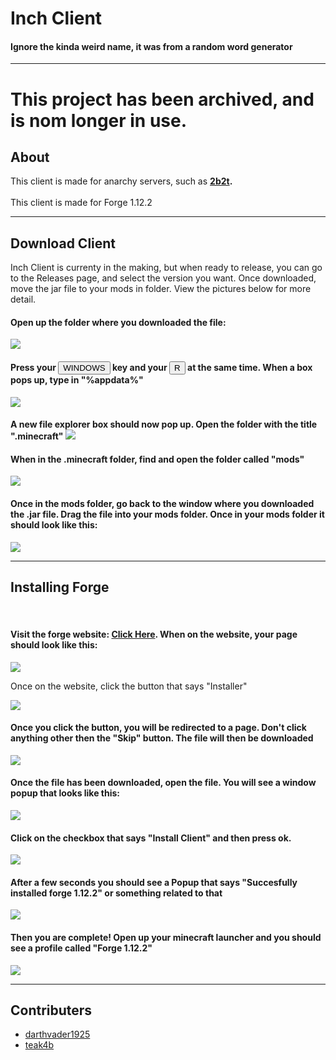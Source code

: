 <b><h1>Inch Client</h1></b>
  <h4>Ignore the kinda weird name, it was from a random word generator</h4>
<hr>
  

  # This project has been archived, and is nom longer in use.

  <h2>About</h2>
<p>This client is made for anarchy servers, such as <b><a href="http://en.wikipedia.org/wiki/2b2t" target="_blank">2b2t</a>.</b><br>
  <br>
This client is made for Forge 1.12.2
</p>
<hr>

<h2>Download Client</h2>
<p>Inch Client is currenty in the making, but when ready to release, you can go to the Releases page, and select the version you want. Once downloaded, move the jar file to your mods in folder. View the pictures below for more detail.</p>

<h4>Open up the folder where you downloaded the file:</h4>
<img src="Steps/stepone.png">
<h4>Press your <button>WINDOWS</button> key and your <button>R</button> at the same time. When a box pops up, type in "%appdata%"</h4>
<img src="Steps/steptwo.png">
<h4>A new file explorer box should now pop up. Open the folder with the title ".minecraft"
  <img src="Steps/step3.png">
  <h4>When in the .minecraft folder, find and open the folder called "mods"</h4>
  <img src="Steps/step4.png">
  <h4>Once in the mods folder, go back to the window where you downloaded the .jar file. Drag the file into your mods folder. Once in your mods folder it should look like this:</h4>
  <img src="Steps/step5.png">
  <hr>
  <h2><b>Installing Forge</b></h2>
  <br>
  <h4>Visit the forge website: <a href="http://files.minecraftforge.net/maven/net/minecraftforge/forge/index_1.12.2.html" target=_blank">Click Here</a>. When on the website, your page should look like this:</h4>
    <img src="Steps/step6.png">
    <p>Once on the website, click the button that says "Installer"</p>
    <img src="Steps/step7.png">
    <h4>Once you click the button, you will be redirected to a page. Don't click anything other then the "Skip" button. The file will then be downloaded</h4>
    <img src="Steps/step8.png">
    <h4>Once the file has been downloaded, open the file. You will see a window popup that looks like this:</h4>
    <img src="Steps/step9.png">
    <h4>Click on the checkbox that says "Install Client" and then press ok.</h4>
    <img src="Steps/step10.png">
    <h4>After a few seconds you should see a Popup that says "Succesfully installed forge 1.12.2" or something related to that</h4>
    <img src="Steps/step11.png">
    <h4>Then you are complete! Open up your minecraft launcher and you should see a profile called "Forge 1.12.2"</h4>
    <img src="Steps/step12.png">
<hr>
<h2>Contributers</h2>
<ul>
  <li><a href="https://github.com/darthvader1925">darthvader1925</a></li>
  <li><a href="https://github.com/teak4b">teak4b</a></li>
</ul>
